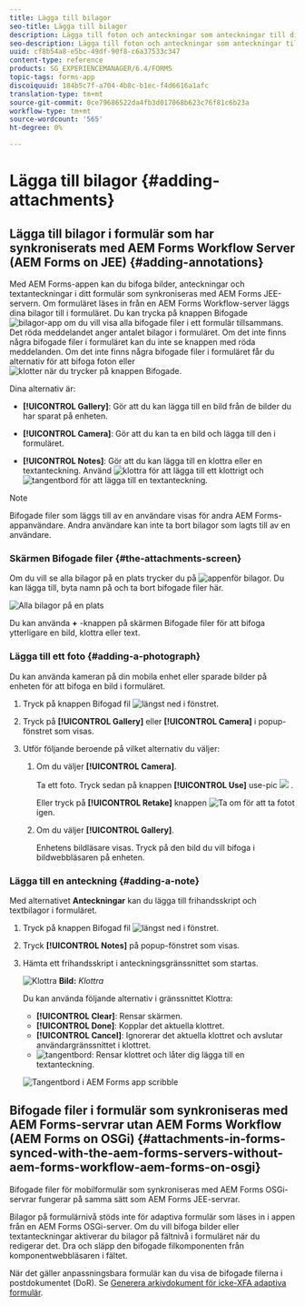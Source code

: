 ```yaml
---
title: Lägga till bilagor
seo-title: Lägga till bilagor
description: Lägga till foton och anteckningar som anteckningar till dina uppgifter i AEM Forms-appen
seo-description: Lägga till foton och anteckningar som anteckningar till dina uppgifter i AEM Forms-appen
uuid: cf8b54a8-e5bc-49df-90f8-c6a37533c347
content-type: reference
products: SG_EXPERIENCEMANAGER/6.4/FORMS
topic-tags: forms-app
discoiquuid: 184b5c7f-a704-4b8c-b1ec-f4d6616a1afc
translation-type: tm+mt
source-git-commit: 0ce79686522da4fb3d017068b623c76f81c6b23a
workflow-type: tm+mt
source-wordcount: '565'
ht-degree: 0%

---
```



# Lägga till bilagor {#adding-attachments}

## Lägga till bilagor i formulär som har synkroniserats med AEM Forms Workflow Server (AEM Forms on JEE) {#adding-annotations}

Med AEM Forms-appen kan du bifoga bilder, anteckningar och textanteckningar i ditt formulär som synkroniseras med AEM Forms JEE-servern. Om formuläret läses in från en AEM Forms Workflow-server läggs dina bilagor till i formuläret. Du kan trycka på knappen Bifogade ![bilagor-app](assets/attachments-app.png) om du vill visa alla bifogade filer i ett formulär tillsammans. Det röda meddelandet anger antalet bilagor i formuläret. Om det inte finns några bifogade filer i formuläret kan du inte se knappen med röda meddelanden. Om det inte finns några bifogade filer i formuläret får du alternativ för att bifoga foton eller ![klotter när du trycker på knappen Bifogade](assets/attch.png).

Dina alternativ är:

* **[!UICONTROL Gallery]**: Gör att du kan lägga till en bild från de bilder du har sparat på enheten.

* **[!UICONTROL Camera]**: Gör att du kan ta en bild och lägga till den i formuläret.

* **[!UICONTROL Notes]**: Gör att du kan lägga till en klottra eller en textanteckning. Använd ![klottra](assets/scribble.png) för att lägga till ett klottrigt och ![tangentbord](assets/keyboard.png) för att lägga till en textanteckning.

>[!NOTE]
>
>Bifogade filer som läggs till av en användare visas för andra AEM Forms-appanvändare. Andra användare kan inte ta bort bilagor som lagts till av en användare.


### Skärmen Bifogade filer {#the-attachments-screen}

Om du vill se alla bilagor på en plats trycker du på ![appen](assets/attachments-app.png)för bilagor. Du kan lägga till, byta namn på och ta bort bifogade filer här.

![Alla bilagor på en plats](assets/attachments-screen.png)

Du kan använda **+** -knappen på skärmen Bifogade filer för att bifoga ytterligare en bild, klottra eller text.

### Lägga till ett foto {#adding-a-photograph}

Du kan använda kameran på din mobila enhet eller sparade bilder på enheten för att bifoga en bild i formuläret.

1. Tryck på knappen Bifogad fil ![längst ned](assets/attch.png) i fönstret.
1. Tryck på **[!UICONTROL Gallery]** eller **[!UICONTROL Camera]** i popup-fönstret som visas.
1. Utför följande beroende på vilket alternativ du väljer:

   1. Om du väljer **[!UICONTROL Camera]**.

      Ta ett foto. Tryck sedan på knappen **[!UICONTROL Use]** use-pic ![](assets/use-pic.png) .

      Eller tryck på **[!UICONTROL Retake]** knappen ![Ta](assets/retake.png) om för att ta fotot igen.

   1. Om du väljer **[!UICONTROL Gallery]**.

      Enhetens bildläsare visas. Tryck på den bild du vill bifoga i bildwebbläsaren på enheten.

### Lägga till en anteckning {#adding-a-note}

Med alternativet **Anteckningar** kan du lägga till frihandsskript och textbilagor i formuläret.

1. Tryck på knappen Bifogad fil ![längst ned](assets/attch.png) i fönstret.
1. Tryck **[!UICONTROL Notes]** på popup-fönstret som visas.
1. Hämta ett frihandsskript i anteckningsgränssnittet som startas.

   ![Klottra](assets/scribble-ui.png)
   **Bild:** *Klottra*

   Du kan använda följande alternativ i gränssnittet Klottra:

   * **[!UICONTROL Clear]**: Rensar skärmen.
   * **[!UICONTROL Done]**: Kopplar det aktuella klottret.
   * **[!UICONTROL Cancel]**: Ignorerar det aktuella klottret och avslutar användargränssnittet i klottret.
   * ![tangentbord](assets/keyboard.png): Rensar klottret och låter dig lägga till en textanteckning.

   ![Tangentbord i AEM Forms app scribble](assets/keyboard-inapp.png)

## Bifogade filer i formulär som synkroniseras med AEM Forms-servrar utan AEM Forms Workflow (AEM Forms on OSGi) {#attachments-in-forms-synced-with-the-aem-forms-servers-without-aem-forms-workflow-aem-forms-on-osgi}

Bifogade filer för mobilformulär som synkroniseras med AEM Forms OSGi-servrar fungerar på samma sätt som AEM Forms JEE-servrar.

Bilagor på formulärnivå stöds inte för adaptiva formulär som läses in i appen från en AEM Forms OSGi-server. Om du vill bifoga bilder eller textanteckningar aktiverar du bilagor på fältnivå i formuläret när du redigerar det. Dra och släpp den bifogade filkomponenten från komponentwebbläsaren i fältet.

När det gäller anpassningsbara formulär kan du visa de bifogade filerna i postdokumentet (DoR). Se [Generera arkivdokument för icke-XFA adaptiva formulär](/help/forms/using/generate-document-of-record-for-non-xfa-based-adaptive-forms.md).
